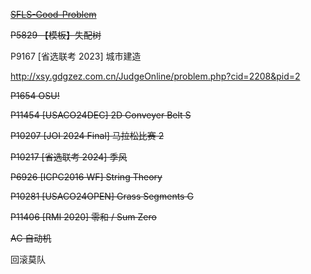 ~~[SFLS-Good-Problem](./SFLS-Good-Problem.md)~~

~~P5829 【模板】失配树~~

P9167 [省选联考 2023] 城市建造

http://xsy.gdgzez.com.cn/JudgeOnline/problem.php?cid=2208&pid=2

~~P1654 OSU!~~

~~P11454 [USACO24DEC] 2D Conveyer Belt S~~

~~P10207 [JOI 2024 Final] 马拉松比赛 2~~

~~P10217 [省选联考 2024] 季风~~ 

~~P6926 [ICPC2016 WF] String Theory~~

~~P10281 [USACO24OPEN] Grass Segments G~~

~~P11406 [RMI 2020] 零和 / Sum Zero~~

~~AC 自动机~~

回滚莫队

